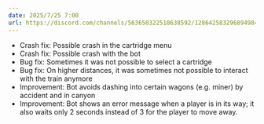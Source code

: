 ```yaml
---
date: 2025/7/25 7:00
url: https://discord.com/channels/563650322518638592/1286425832968949840/1398062344361349264
---
```

- Crash fix: Possible crash in the cartridge menu
- Crash fix: Possible crash with the bot
- Bug fix: Sometimes it was not possible to select a cartridge
- Bug fix: On higher distances, it was sometimes not possible to interact with the train anymore
- Improvement: Bot avoids dashing into certain wagons (e.g. miner) by accident and in canyon
- Improvement: Bot shows an error message when a player is in its way; it also waits only 2 seconds instead of 3 for the player to move away.